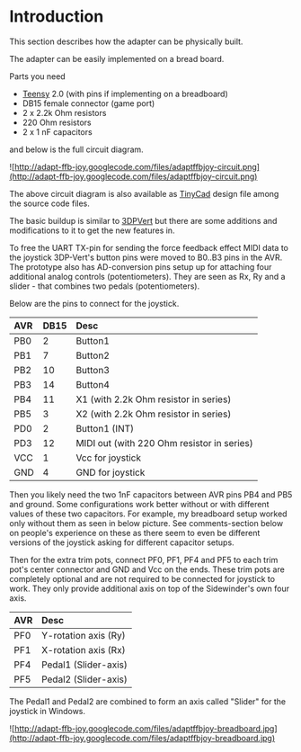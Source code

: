 # Introduction #

This section describes how the adapter can be physically built.

The adapter can be easily implemented on a bread board.

Parts you need
  * [Teensy](http://www.pjrc.com/) 2.0 (with pins if implementing on a breadboard)
  * DB15 female connector (game port)
  * 2 x 2.2k Ohm resistors
  * 220 Ohm resistors
  * 2 x 1 nF capacitors

and below is the full circuit diagram.

![http://adapt-ffb-joy.googlecode.com/files/adaptffbjoy-circuit.png](http://adapt-ffb-joy.googlecode.com/files/adaptffbjoy-circuit.png)

The above circuit diagram is also available as [TinyCad](http://sourceforge.net/projects/tinycad/) design file among the source code files.

The basic buildup is similar to [3DPVert](http://code.google.com/p/sw3dprousb) but there are some additions and modifications to it to get the new features in.

To free the UART TX-pin for sending the force feedback effect MIDI data to the joystick 3DP-Vert's button pins were moved to B0..B3 pins in the AVR. The prototype also has AD-conversion pins setup up for attaching four additional analog controls (potentiometers). They are seen as Rx, Ry and a slider - that combines two pedals (potentiometers).

Below are the pins to connect for the joystick.

| AVR | DB15 | Desc |
|:----|:-----|:-----|
| PB0 | 2    | Button1 |
| PB1 | 7    | Button2 |
| PB2 | 10   | Button3 |
| PB3 | 14   | Button4 |
| PB4 | 11   | X1 (with 2.2k Ohm resistor in series) |
| PB5 | 3    | X2 (with 2.2k Ohm resistor in series) |
| PD0 | 2    | Button1 (INT) |
| PD3 | 12   | MIDI out (with 220 Ohm resistor in series) |
| VCC | 1    | Vcc for joystick |
| GND | 4    | GND for joystick |

Then you likely need the two 1nF capacitors between AVR pins PB4 and PB5 and ground. Some configurations work better without or with different values of these two capacitors. For example, my breadboard setup worked only without them as seen in below picture. See comments-section below on people's experience on these as there seem to even be different versions of the joystick asking for different capacitor setups.

Then for the extra trim pots, connect PF0, PF1, PF4 and PF5 to each trim pot's center connector and GND and Vcc on the ends. These trim pots are completely optional and are not required to be connected for joystick to work. They only provide additional axis on top of the Sidewinder's own four axis.

| AVR | Desc |
|:----|:-----|
| PF0 | Y-rotation axis (Ry) |
| PF1 | X-rotation axis (Rx) |
| PF4 | Pedal1 (Slider-axis) |
| PF5 | Pedal2 (Slider-axis) |

The Pedal1 and Pedal2 are combined to form an axis called "Slider" for the joystick in Windows.

![http://adapt-ffb-joy.googlecode.com/files/adaptffbjoy-breadboard.jpg](http://adapt-ffb-joy.googlecode.com/files/adaptffbjoy-breadboard.jpg)